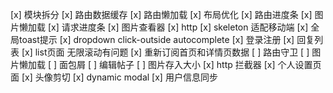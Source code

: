 [x] 模块拆分
[x] 路由数据缓存
[x] 路由懒加载
[x] 布局优化
[x] 路由进度条
[x] 图片懒加载
[x] 请求进度条
[x] 图片查看器
[x] http
[x] skeleton 适配移动端
[x] 全局toast提示
[x] dropdown click-outside autocomplete
[x] 登录注册
[x] 回复列表
[x] list页面 无限滚动有问题
[x] 重新订阅首页和详情页数据
[ ] 路由守卫
[ ] 图片懒加载
[ ] 面包屑
[ ] 编辑帖子
[ ] 图片存入大小
[x] http 拦截器
[x] 个人设置页面
[x] 头像剪切
[x] dynamic modal
[x] 用户信息同步
